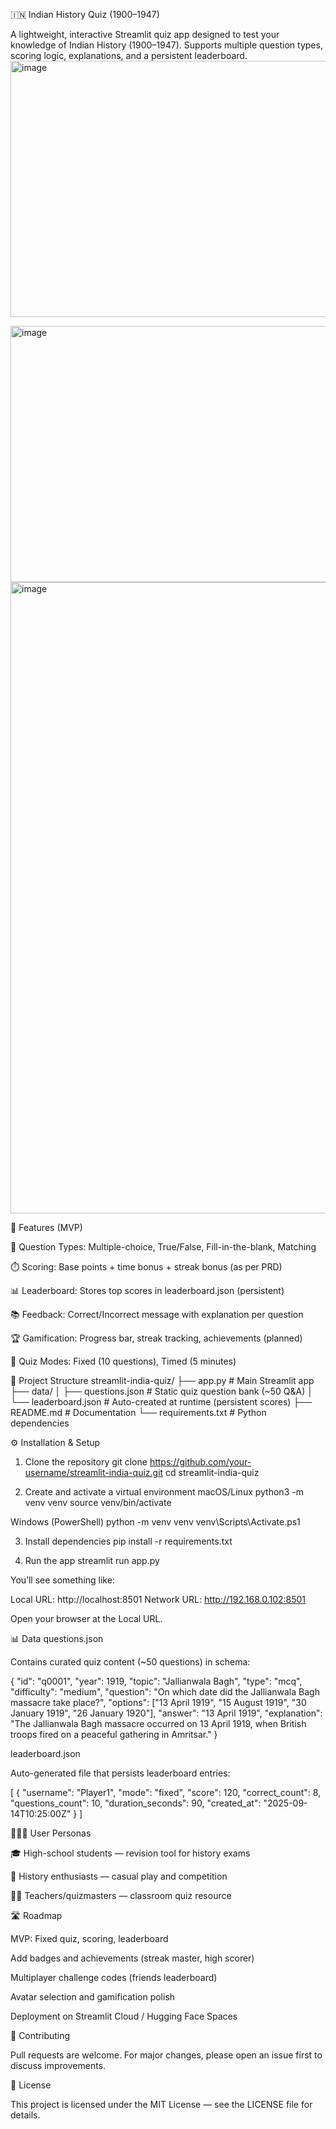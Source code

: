 🇮🇳 Indian History Quiz (1900–1947)






A lightweight, interactive Streamlit quiz app designed to test your knowledge of Indian History (1900–1947).
Supports multiple question types, scoring logic, explanations, and a persistent leaderboard.
<img width="940" height="410" alt="image" src="https://github.com/user-attachments/assets/047da10e-be0a-41f5-b109-5e6c48477d37" />

<img width="940" height="410" alt="image" src="https://github.com/user-attachments/assets/2909e22c-d2d2-4787-9bd1-58ddd1706878" />

<img width="940" height="1010" alt="image" src="https://github.com/user-attachments/assets/783ed3b2-ff52-4d61-badc-57bb628d0636" />

🚀 Features (MVP)

📝 Question Types: Multiple-choice, True/False, Fill-in-the-blank, Matching

⏱️ Scoring: Base points + time bonus + streak bonus (as per PRD)

📊 Leaderboard: Stores top scores in leaderboard.json (persistent)

📚 Feedback: Correct/Incorrect message with explanation per question

🏆 Gamification: Progress bar, streak tracking, achievements (planned)

🔄 Quiz Modes: Fixed (10 questions), Timed (5 minutes)

📂 Project Structure
streamlit-india-quiz/
├── app.py                 # Main Streamlit app
├── data/
│   ├── questions.json     # Static quiz question bank (~50 Q&A)
│   └── leaderboard.json   # Auto-created at runtime (persistent scores)
├── README.md              # Documentation
└── requirements.txt       # Python dependencies

⚙️ Installation & Setup
1. Clone the repository
git clone https://github.com/your-username/streamlit-india-quiz.git
cd streamlit-india-quiz

2. Create and activate a virtual environment
macOS/Linux
python3 -m venv venv
source venv/bin/activate

Windows (PowerShell)
python -m venv venv
venv\Scripts\Activate.ps1

3. Install dependencies
pip install -r requirements.txt

4. Run the app
streamlit run app.py


You’ll see something like:

Local URL: http://localhost:8501
Network URL: http://192.168.0.102:8501


Open your browser at the Local URL.

📊 Data
questions.json

Contains curated quiz content (~50 questions) in schema:

{
  "id": "q0001",
  "year": 1919,
  "topic": "Jallianwala Bagh",
  "type": "mcq",
  "difficulty": "medium",
  "question": "On which date did the Jallianwala Bagh massacre take place?",
  "options": ["13 April 1919", "15 August 1919", "30 January 1919", "26 January 1920"],
  "answer": "13 April 1919",
  "explanation": "The Jallianwala Bagh massacre occurred on 13 April 1919, when British troops fired on a peaceful gathering in Amritsar."
}

leaderboard.json

Auto-generated file that persists leaderboard entries:

[
  {
    "username": "Player1",
    "mode": "fixed",
    "score": 120,
    "correct_count": 8,
    "questions_count": 10,
    "duration_seconds": 90,
    "created_at": "2025-09-14T10:25:00Z"
  }
]

🧑‍🤝‍🧑 User Personas

🎓 High-school students — revision tool for history exams

📖 History enthusiasts — casual play and competition

👩‍🏫 Teachers/quizmasters — classroom quiz resource

🛣️ Roadmap

 MVP: Fixed quiz, scoring, leaderboard

 Add badges and achievements (streak master, high scorer)

 Multiplayer challenge codes (friends leaderboard)

 Avatar selection and gamification polish

 Deployment on Streamlit Cloud / Hugging Face Spaces

🤝 Contributing

Pull requests are welcome. For major changes, please open an issue first to discuss improvements.

📜 License

This project is licensed under the MIT License — see the LICENSE
 file for details.
